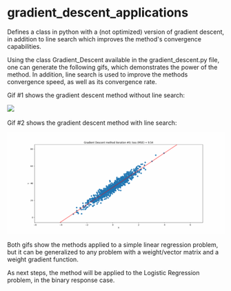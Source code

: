 # gradient_descent_applications
Defines a class in python with a (not optimized) version of gradient descent, in addition to line search which improves the method's convergence capabilities.

Using the class Gradient_Descent available in the gradient_descent.py file, one can generate the following gifs, which demonstrates the power of the method. In addition, line search is used to improve the methods convergence speed, as well as its convergence rate.

Gif #1 shows the gradient descent method without line search:

![](https://github.com/VictorVGomes/gradient_descent_applications/blob/main/gifs/gradient_descent.gif?raw=true)


Gif #2 shows the gradient descent method with line search:

![](https://github.com/VictorVGomes/gradient_descent_applications/blob/main/gifs/gradient_descent_with_line_search.gif?raw=true)


Both gifs show the methods applied to a simple linear regression problem, but it can be generalized to any problem with a weight/vector matrix and a weight gradient function. 

As next steps, the method will be applied to the Logistic Regression problem, in the binary response case.
